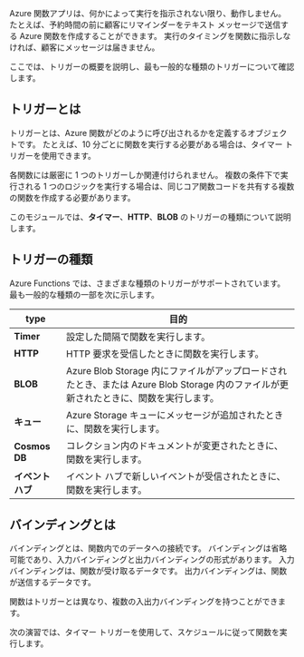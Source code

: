Azure 関数アプリは、何かによって実行を指示されない限り、動作しません。 たとえば、予約時間の前に顧客にリマインダーをテキスト メッセージで送信する Azure 関数を作成することができます。 実行のタイミングを関数に指示しなければ、顧客にメッセージは届きません。 

ここでは、トリガーの概要を説明し、最も一般的な種類のトリガーについて確認します。

## <a name="what-is-a-trigger"></a>トリガーとは

トリガーとは、Azure 関数がどのように呼び出されるかを定義するオブジェクトです。 たとえば、10 分ごとに関数を実行する必要がある場合は、タイマー トリガーを使用できます。

各関数には厳密に 1 つのトリガーしか関連付けられません。 複数の条件下で実行される 1 つのロジックを実行する場合は、同じコア関数コードを共有する複数の関数を作成する必要があります。

このモジュールでは、**タイマー**、**HTTP**、**BLOB** のトリガーの種類について説明します。

## <a name="types-of-triggers"></a>トリガーの種類

Azure Functions では、さまざまな種類のトリガーがサポートされています。 最も一般的な種類の一部を次に示します。

| type | 目的 |
| --- | --- |
| **Timer** | 設定した間隔で関数を実行します。 |
| **HTTP** | HTTP 要求を受信したときに関数を実行します。 |
| **BLOB** | Azure Blob Storage 内にファイルがアップロードされたとき、または Azure Blob Storage 内のファイルが更新されたときに、関数を実行します。 |
| **キュー** | Azure Storage キューにメッセージが追加されたときに、関数を実行します。 |
| **Cosmos DB** | コレクション内のドキュメントが変更されたときに、関数を実行します。 |
| **イベント ハブ** | イベント ハブで新しいイベントが受信されたときに、関数を実行します。 |

## <a name="what-is-a-binding"></a>バインディングとは

バインディングとは、関数内でのデータへの接続です。 バインディングは省略可能であり、入力バインディングと出力バインディングの形式があります。 入力バインディングは、関数が受け取るデータです。 出力バインディングは、関数が送信するデータです。

関数はトリガーとは異なり、複数の入出力バインディングを持つことができます。

次の演習では、タイマー トリガーを使用して、スケジュールに従って関数を実行します。